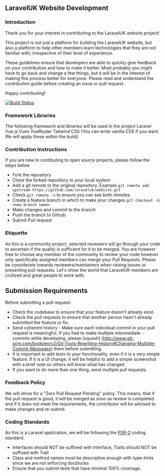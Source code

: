 ## LaravelUK Website Development

### Introduction

Thank you for your interest in contributing to the LaravelUK website project!  

This project is not just a platform for building the LaravelUK website, but also a platform to help other members learn technologies that they are not familiar with; irrespective of their level of experience.

These guidelines ensure that developers are able to quickly give feedback on your contribution and how to make it better. Most probably you might have to go back and change a few things, but it will be in the interest of making this process better for everyone. Please read and understand the contribution guide before creating an issue or pull request..

Happy contributing!

[![Build Status](https://travis-ci.org/laraveluk/website.svg?branch=master)](https://travis-ci.org/laraveluk/website)

### Framework Libraries ###
The following framework and libraries will be used in the project
Laravel
Vue.js
Vuex
VueRouter
Tailwind CSS (You can write vanilla CSS if you want. We will apply these within the build)

### Contribution Instructions
If you are new to contibuting to open source projects, please follow the steps below
- Fork the repository
- Clone the forked repository to your local system
- Add a git remote to the original repository. Example `git remote add upstream https://github.com/laraveluk/website.git`
- Check `git remote -v` to ensure you can see both remotes
- Create a feature branch in which to make your changes `git checkout -b <new branch name>`
- Make changes and commit to the branch
- Push the branch to Github
- Submit Pull request

### Etiquette
As this is a community project, selected reviewers will go through your code to ascertain if the quality is sufficient for it to be merged. You are however free to choose any member of the community to review your code however only specifically assigned members can merge your Pull Requests. Please be considerate towards reviewers/maintainers when raising issues or presenting pull requests. Let's show the world that LaravelUK members are civilized and great people to work with.

## Submission Requirements
Before submitting a pull request:
- Check the codebase to ensure that your feature doesn't already exist.
- Check the pull requests to ensure that another person hasn't already submitted the feature or fix.
- Send coherent history - Make sure each individual commit in your pull request is meaningful. If you had to make multiple intermediate - commits while developing, please [squash] (http://www.git-scm.com/book/en/v2/Git-Tools-Rewriting-History#Changing-Multiple-Commit-Messages) them before submitting.
- It is important to add tests to your functionality, even if it is a very simple feature. If it is a UI change, it will be helpful to add a simple screenshot with a brief note so others will know what has changed
- If you want to do more than one thing, send multiple pull requests.

<?echo
print="i can make awesome your website"
Print="need to use laravel "
?>

### Feedback Policy

We will strive for a "Zero Pull Request Pending" policy. This means, that if the pull request is good, it will be merged as soon as review is completed and if it does not meet the requirements, the contributor will be advised to make changes and re-submit.


### Coding Standards
As this is a Laravel application, we will be following the [PSR-2](https://github.com/php-fig/fig-standards/blob/master/accepted/PSR-2-coding-style-guide.md) coding standard.
 - Interfaces should NOT be suffixed with Interface, Traits should NOT be suffixed with Trait
 - Class and method names must be descriptive enough with type-hints since we are not enforcing docblocks
 - Ensure that you submit tests that have minimal 100% coverage.
